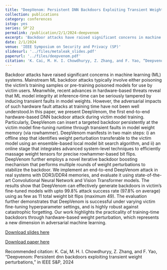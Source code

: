 ```yaml
---
title: "DeepVenom: Persistent DNN Backdoors Exploiting Transient Weight Perturbations in Memories"
collection: publications
category: conferences
istop: yes
series: SP'22
permalink: /publication/2/1/2024-deepvenom
excerpt: 'Backdoor attacks have raised significant concerns in machine learning (ML) systems. Mainstream ML backdoor attacks typically involve either poisoning the victim’s training samples or pre-training poisoned models for use by victim users. Meanwhile, recent advances in hardware-based threats reveal that ML model integrity at inference-time can be seriously tampered by inducing transient faults in model weights. However, the adversarial impacts of such hardware fault attacks at training time have ...'
date: 2/1/2024
venue: 'IEEE Symposium on Security and Privacy (SP)'
slidesurl: '../files/metaleak_slides.pdf'
paperurl: '../files/deepvenom.pdf'
citation: 'K. Cai, M. H. I. Chowdhuryy, Z. Zhang, and F. Yao, “Deepvenom: Persistent dnn backdoors exploiting transient weight perturbations,” in IEEE S&amp;P, 2024'
---
```

Backdoor attacks have raised significant concerns in machine learning (ML) systems. Mainstream ML backdoor attacks typically involve either poisoning the victim’s training samples or pre-training poisoned models for use by victim users. Meanwhile, recent advances in hardware-based threats reveal that ML model integrity at inference-time can be seriously tampered by inducing transient faults in model weights. However, the adversarial impacts of such hardware fault attacks at training time have not been well understood.In this paper, we present DeepVenom, the first end-to-end hardware-based DNN backdoor attack during victim model training. Particularly, DeepVenom can insert a targeted backdoor persistently at the victim model fine-tuning runtime through transient faults in model weight memory (via rowhammer). DeepVenom manifests in two main steps: i) an offline step that identifies weight perturbation transferable to the victim model using an ensemble-based local model bit search algorithm, and ii) an online stage that integrates advanced system-level techniques to efficiently massage weight tensors for precise rowhammer-based bit flips. DeepVenom further employs a novel iterative backdoor boosting mechanism that performs multiple rounds of weight perturbations to stabilize the backdoor. We implement an end-to-end DeepVenom attack in real systems with DDR3/DDR4 memories, and evaluate it using state-of-the-art Convolutional Neural Network and Vision Transformer models. The results show that DeepVenom can effectively generate backdoors in victim’s fine-tuned models with upto 99.8% attack success rate (97.8% on average) using as few as 11 total weight bit flips (maximum 49). The evaluation further demonstrates that DeepVenom is successful under varying victim fine-tuning hyperparameter settings, and is highly robust against catastrophic forgetting. Our work highlights the practicality of training-time backdoors through hardware-based weight perturbation, which represents a new dimension in adversarial machine learning.

[Download slides here](../files/metaleak_slides.pdf)

[Download paper here](../files/deepvenom.pdf)

Recommended citation: K. Cai, M. H. I. Chowdhuryy, Z. Zhang, and F. Yao, “Deepvenom: Persistent dnn backdoors exploiting transient weight perturbations,” in IEEE S&P, 2024